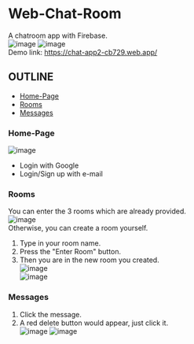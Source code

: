 # Web-Chat-Room
A chatroom app with Firebase.  
![image](https://user-images.githubusercontent.com/86723888/179365537-e2d3234d-39d2-4add-8186-f122d4030165.png)
![image](https://user-images.githubusercontent.com/86723888/179365510-59fc071d-201f-43e3-a595-934410854352.png)  
Demo link:  https://chat-app2-cb729.web.app/  

## OUTLINE
* [Home-Page](#Home-Page)
* [Rooms](#Rooms)
* [Messages](#Messages)
  
  
### Home-Page
![image](https://user-images.githubusercontent.com/86723888/179365537-e2d3234d-39d2-4add-8186-f122d4030165.png)  
* Login with Google
* Login/Sign up with e-mail





  
### Rooms
You can enter the 3 rooms which are already provided.  
![image](https://user-images.githubusercontent.com/86723888/179400820-746f2203-f2de-4417-a0e2-64648de1cfb0.png)    
Otherwise, you can create a room yourself.  
1. Type in your room name.
2. Press the "Enter Room" button.
3. Then you are in the new room you created.  
![image](https://user-images.githubusercontent.com/86723888/179400918-9e9a3475-b943-47b7-a1f5-7c4923e9a56b.png)  
![image](https://user-images.githubusercontent.com/86723888/179400935-a2564eb9-7ae8-4964-b745-5effe9a27de3.png)    
  

### Messages
1. Click the message.
2. A red delete button would appear, just click it.  
![image](https://user-images.githubusercontent.com/86723888/179401209-bde56e27-84a9-46f0-84d2-4d5e11bb7bff.png)
![image](https://user-images.githubusercontent.com/86723888/179401151-c274db6f-15ce-4d41-9543-6a7014dc91bc.png)




